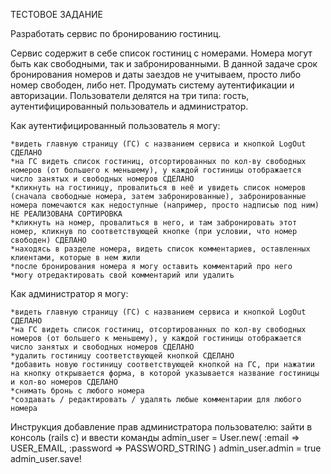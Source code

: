 ТЕСТОВОЕ ЗАДАНИЕ 

Разработать сервис по бронированию гостиниц.

Сервис содержит в себе список гостиниц с номерами. Номера могут быть как свободными, так и забронированными. В данной задаче срок бронирования номеров и даты заездов не учитываем, просто либо номер свободен, либо нет. 
Продумать систему аутентификации и авторизации. Пользователи делятся на три типа: гость, аутентифицированный пользователь и администратор.

<!-- 
Как гость я могу:

    *видеть только главную страницу (ГС) СДЕЛАНО
    *в шапке ГС видеть название сервиса и кнопки LogIn и SignUp СДЕЛАНО
    *на ГС вижу список гостиниц отсортированных по кол-ву свободных номеров (от большего к меньшему) СДЕЛАНО
    *у каждой гостиницы отображается число занятых и свободных номеров СДЕЛАНО
    *при клике на гостиницу получаю редирект на форму аутентификации СДЕЛАНО
 -->

Как аутентифицированный пользователь я могу:

    *видеть главную страницу (ГС) с названием сервиса и кнопкой LogOut СДЕЛАНО
    *на ГС видеть список гостиниц, отсортированных по кол-ву свободных номеров (от большего к меньшему), у каждой гостиницы отображается число занятых и свободных номеров СДЕЛАНО
    *кликнуть на гостиницу, провалиться в неё и увидеть список номеров (cначала свободные номера, затем забронированные), забронированные номера помечаются как недоступные (например, просто надписью под ним) НЕ РЕАЛИЗОВАНА СОРТИРОВКА
    *кликнуть на номер, провалиться в него, и там забронировать этот номер, кликнув по соответствующей кнопке (при условии, что номер свободен) СДЕЛАНО
    *находясь в разделе номера, видеть список комментариев, оставленных клиентами, которые в нем жили
    *после бронирования номера я могу оставить комментарий про него
    *могу отредактировать свой комментарий или удалить


Как администратор я могу:

    *видеть главную страницу (ГС) с названием сервиса и кнопкой LogOut СДЕЛАНО
    *на ГС видеть список гостиниц, отсортированных по кол-ву свободных номеров (от большего к меньшему), у каждой гостиницы отображается число занятых и свободных номеров СДЕЛАНО
    *удалить гостиницу соответствующей кнопкой СДЕЛАНО
    *добавить новую гостиницу соответствующей кнопкой на ГС, при нажатии на кнопку открывается форма, в которой указывается название гостиницы и кол-во номеров СДЕЛАНО
    *снимать бронь с любого номера 
    *создавать / редактировать / удалять любые комментарии для любого номера


Инструкция добавление прав администратора пользователю:
зайти в консоль (rails c) и ввести команды
admin_user = User.new( :email => USER_EMAIL, :password => PASSWORD_STRING )
admin_user.admin = true
admin_user.save!
